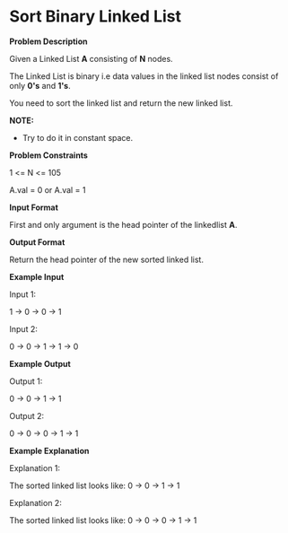 # Sort Binary Linked List
**Problem Description**  

Given a Linked List **A** consisting of **N** nodes.

The Linked List is binary i.e data values in the linked list nodes consist of only **0's** and **1's**.

You need to sort the linked list and return the new linked list.

**NOTE:**

-   Try to do it in constant space.

  
  
**Problem Constraints**  

1 <= N <= 105

A.val = 0 or A.val = 1

  
  
**Input Format**  

First and only argument is the head pointer of the linkedlist **A**.

  
  
**Output Format**  

Return the head pointer of the new sorted linked list.

  
  
**Example Input**  

Input 1:

 1 -> 0 -> 0 -> 1

Input 2:

 0 -> 0 -> 1 -> 1 -> 0

  
  
**Example Output**  

Output 1:

 0 -> 0 -> 1 -> 1

Output 2:

 0 -> 0 -> 0 -> 1 -> 1

  
  
**Example Explanation**  

Explanation 1:

 The sorted linked list looks like:
  0 -> 0 -> 1 -> 1

Explanation 2:

 The sorted linked list looks like:
  0 -> 0 -> 0 -> 1 -> 1
